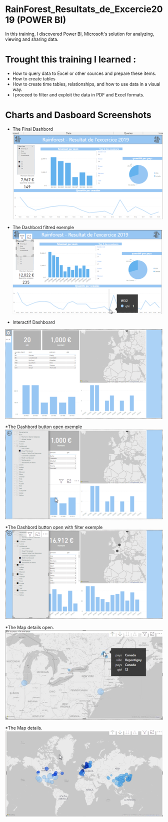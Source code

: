 # RainForest_Resultats_de_Excercie2019 (POWER BI)

In this training, I discovered Power BI, Microsoft's solution for analyzing, viewing and sharing data. 

# Trought this training I learned :

* How to query data to Excel or other sources and prepare these items. 
* How to create tables
* How to create time tables, relationships, and how to use data in a visual way. 
* I proceed to filter and exploit the data in PDF and Excel formats.



# Charts and Dasboard Screenshots

* The Final Dashbord
![Dashboard final page](/capt/DashboardBI.png)

* The Dashbord filtred exemple
![Dashboard filtred page](/capt/dashboard_filter.png)

* Interactif Dashboard

![Dashboard interactif page](/capt/Dahboard_interactif_button.png)

*The Dashbord button open exemple
![Dashboard button page](/capt/Dshboard_interactif_button_open.png)

*The Dashbord button open with filter exemple
![Dashboard button filter page](/capt/menu_buttonOpen_filtredselect.png)

*The Map details open. 
![Map chart](/capt/details_mapopen.png)


*The Map details. 
![Map details chart](/capt/map_details.png)
